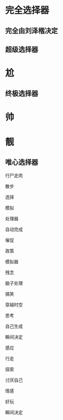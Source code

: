# 完全选择器

## 完全由刘泽楷决定

## 超级选择器

# 尬

## 终极选择器

# 帅

# 靓
## 唯心选择器

行尸走肉

散步

选择

模拟

处理器

自动完成

催促

政策

模拟器

残念

脑子处理

搞笑

穿越时空

思考

自己生成

瞬间决定

感应

行走

探索

讨厌自己

情感

好玩

瞬间决定